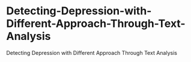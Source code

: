 # Detecting-Depression-with-Different-Approach-Through-Text-Analysis
Detecting Depression with Different Approach Through Text Analysis
